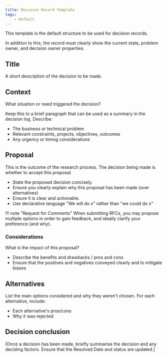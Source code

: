 ```yaml
---
title: Decision Record Template
tags: 
    - Default
---
```


This template is the default structure to be used for decision records.

In addition to this, the record must clearly show the current state, problem owner, and decision owner properties.

## Title

A short description of the decision to be made.

## Context

What situation or need triggered the decision?

Keep this to a brief paragraph that can be used as a summary in the decision log. Describe:

- The business or technical problem
- Relevant constraints, projects, objectives, outcomes 
- Any urgency or timing considerations

## Proposal

This is the outcome of the research process. The decision being made is whether to accept this proposal.

- State the proposed decision concisely.
- Ensure you clearly explain why this proposal has been made (over alternatives)
- Ensure it is clear and actionable.
- Use declarative language "We will do x" rather than "we could do x"

!!! note "Request for Comments"
    When submitting RFCs, you may propose multiple options in order to gain feedback, and ideally clarify your preference (and why).

### Considerations

What is the impact of this proposal?

- Describe the benefits and drawbacks / pros and cons
- Ensure that the positives and negatives conveyed clearly and to mitigate biases

## Alternatives

List the main options considered and why they weren’t chosen. For each alternative, include:

- Each alternative's pros/cons
- Why it was rejected

## Decision conclusion

[Once a decision has been made, briefly summarise the decision and any deciding factors. Ensure that the Resolved Date and status are updated.]